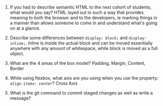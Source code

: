 1. If you had to describe semantic HTML to the next cohort of students, what would you say?
HTML layed out in such a way that provides meaning to both the browser and to the developers, ie marking things in a manner than allows someone to come in and understand what's going on at a glance. 

2. Describe some differences between ```display: block;``` and ```display: inline;```.
Inline is inside the actual block and can be moved essentially anywhere with any amount of whitespace, while block is moved as a full object. 

3. What are the 4 areas of the box model?
Padding, Margin, Content, Border

4. While using flexbox, what axis are you using when you use the property: ```align-items: center```?
Cross Axis

5. What is the git command to commit staged changes as well as write a message? 